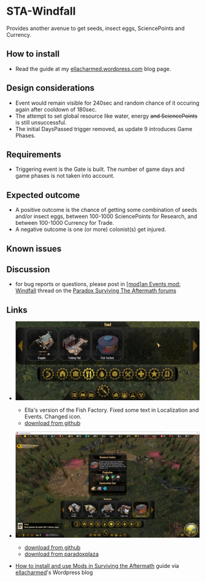 # STA-Windfall

Provides another avenue to get seeds, insect eggs, SciencePoints and Currency.

## How to install

- Read the guide at my [ellacharmed.wordpress.com](https://ellacharmed.wordpress.com/2019/11/04/how-to-use-mods-in-surviving-the-aftermath/) blog page.

## Design considerations

- Event would remain visible for 240sec and random chance of it occuring again after cooldown of 180sec.
- The attempt to set global resource like water, energy <del>and SciencePoints</del> is still unsuccessful.
- The initial DaysPassed trigger removed, as update 9 introduces Game Phases.

## Requirements

- Triggering event is the Gate is built. The number of game days and game phases is not taken into account.

## Expected outcome

- A positive outcome is the chance of getting some combination of seeds and/or insect eggs, between 100-1000 SciencePoints for Research, and between 100-1000 Currency for Trade.
- A negative outcome is one (or more) colonist(s) get injured.

## Known issues

## Discussion

- for bug reports or questions, please post in [[mod]an Events mod: Windfall](https://forum.paradoxplaza.com/forum/threads/mod-an-events-mod-windfall.1284025/) thread on the [Paradox Surviving The Aftermath forums](https://forum.paradoxplaza.com/forum/index.php?forums/surviving-the-aftermath.1060/)

## Links

- ![fish-factory-mod](https://github.com/ellacharmed/STA-ResourceFactory/blob/master/Assets/Images/sta-fish-factory-build-menu-location.jpg "Fish Factory mod")

  - Ella's version of the Fish Factory. Fixed some text in Localization and Events. Changed icon.
  - [download from github](https://github.com/ellacharmed/StA-FishFactory)

- ![resource-factory-mod](https://github.com/ellacharmed/STA-ResourceFactory/blob/master/Assets/Images/sta-resource-factory-build-menu-location.jpg "Resource Factory mod")

  - [download from github](https://github.com/ellacharmed/STA-ResourceFactory)
  - [download from paradoxplaza](https://mods.paradoxplaza.com/mods/1485/Any)

- [How to install and use Mods in Surviving the Aftermath](https://ellacharmed.wordpress.com/2019/11/04/how-to-use-mods-in-surviving-the-aftermath/) guide via [ellacharmed](ellacharmed.wordpress.com)'s Wordpress blog
